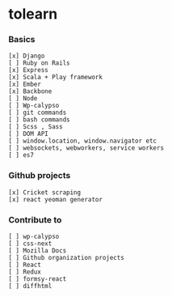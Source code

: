 # tolearn

### Basics

    [x] Django
    [ ] Ruby on Rails
    [x] Express
    [x] Scala + Play framework  
    [x] Ember
    [x] Backbone
    [ ] Node
    [ ] Wp-calypso
    [ ] git commands
    [ ] bash commands
    [ ] Scss , Sass
    [ ] DOM API
    [ ] window.location, window.navigator etc
    [ ] websockets, webworkers, service workers
    [ ] es7


### Github projects

    [x] Cricket scraping
    [x] react yeoman generator

### Contribute to

    [ ] wp-calypso
    [ ] css-next
    [ ] Mozilla Docs
    [ ] Github organization projects
    [ ] React
    [ ] Redux
    [ ] formsy-react
    [ ] diffhtml

